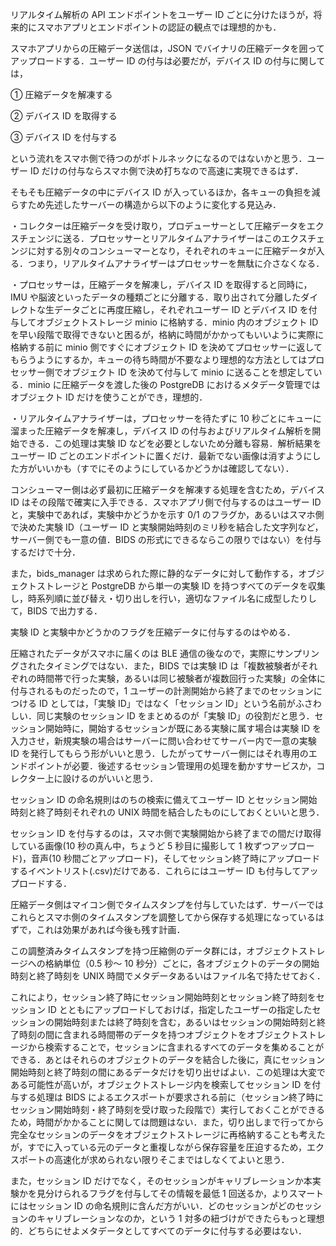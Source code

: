 ﻿リアルタイム解析の API エンドポイントをユーザー ID ごとに分けたほうが，将来的にスマホアプリとエンドポイントの認証の観点では理想的かも．

スマホアプリからの圧縮データ送信は，JSON でバイナリの圧縮データを囲ってアップロードする．ユーザー ID の付与は必要だが，デバイス ID の付与に関しては，

① 圧縮データを解凍する

② デバイス ID を取得する

③ デバイス ID を付与する

という流れをスマホ側で待つのがボトルネックになるのではないかと思う．ユーザー ID だけの付与ならスマホ側で決め打ちなので高速に実現できるはず．

そもそも圧縮データの中にデバイス ID が入っているほか，各キューの負担を減らすため先述したサーバーの構造から以下のように変化する見込み．

・コレクターは圧縮データを受け取り，プロデューサーとして圧縮データをエクスチェンジに送る．プロセッサーとリアルタイムアナライザーはこのエクスチェンジに対する別々のコンシューマーとなり，それぞれのキューに圧縮データが入る．つまり，リアルタイムアナライザーはプロセッサーを無駄に介さなくなる．

・プロセッサーは，圧縮データを解凍し，デバイス ID を取得すると同時に，IMU や脳波といったデータの種類ごとに分離する．取り出されて分離したダイレクトな生データごとに再度圧縮し，それぞれユーザー ID とデバイス ID を付与してオブジェクトストレージ minio に格納する．minio 内のオブジェクト ID を早い段階で取得できないと困るが，格納に時間がかかってもいいように実際に格納する前に minio 側ですぐにオブジェクト ID を決めてプロセッサーに返してもらうようにするか，キューの待ち時間が不要なより理想的な方法としてはプロセッサー側でオブジェクト ID を決めて付与して minio に送ることを想定している．minio に圧縮データを渡した後の PostgreDB におけるメタデータ管理ではオブジェクト ID だけを使うことができ，理想的．

・リアルタイムアナライザーは，プロセッサーを待たずに 10 秒ごとにキューに溜まった圧縮データを解凍し，デバイス ID の付与およびリアルタイム解析を開始できる．この処理は実験 ID などを必要としないため分離も容易．解析結果をユーザー ID ごとのエンドポイントに置くだけ．最新でない画像は消すようにした方がいいかも（すでにそのようにしているかどうかは確認してない）．

コンシューマー側は必ず最初に圧縮データを解凍する処理を含むため，デバイス ID はその段階で確実に入手できる．スマホアプリ側で付与するのはユーザー ID と，実験中であれば，実験中かどうかを示す 0/1 のフラグか，あるいはスマホ側で決めた実験 ID（ユーザー ID と実験開始時刻のミリ秒を結合した文字列など，サーバー側でも一意の値．BIDS の形式にできるならこの限りではない）を付与するだけで十分．

また，bids_manager は求められた際に静的なデータに対して動作する，オブジェクトストレージと PostgreDB から単一の実験 ID を持つすべてのデータを収集し，時系列順に並び替え・切り出しを行い，適切なファイル名に成型したりして，BIDS で出力する．

実験 ID と実験中かどうかのフラグを圧縮データに付与するのはやめる．

圧縮されたデータがスマホに届くのは BLE 通信の後なので，実際にサンプリングされたタイミングではない．また，BIDS では実験 ID は「複数被験者がそれぞれの時間帯で行った実験，あるいは同じ被験者が複数回行った実験」の全体に付与されるものだったので，1 ユーザーの計測開始から終了までのセッションにつける ID としては，「実験 ID」ではなく「セッション ID」という名前がふさわしい．同じ実験のセッション ID をまとめるのが「実験 ID」の役割だと思う．セッション開始時に，開始するセッションが既にある実験に属す場合は実験 ID を入力させ，新規実験の場合はサーバーに問い合わせてサーバー内で一意の実験 ID を発行してもらう形がいいと思う．したがってサーバー側にはそれ専用のエンドポイントが必要．後述するセッション管理用の処理を動かすサービスか，コレクター上に設けるのがいいと思う．

セッション ID の命名規則はのちの検索に備えてユーザー ID とセッション開始時刻と終了時刻それぞれの UNIX 時間を結合したものにしておくといいと思う．

セッション ID を付与するのは，スマホ側で実験開始から終了までの間だけ取得している画像(10 秒の真ん中，ちょうど 5 秒目に撮影して 1 枚ずつアップロード)，音声(10 秒間ごとアップロード)，そしてセッション終了時にアップロードするイベントリスト(.csv)だけである．これらにはユーザー ID も付与してアップロードする．

圧縮データ側はマイコン側でタイムスタンプを付与していたはず．サーバーではこれらとスマホ側のタイムスタンプを調整してから保存する処理になっているはずで，これは効果があれば今後も残す計画．

この調整済みタイムスタンプを持つ圧縮側のデータ群には，オブジェクトストレージへの格納単位（0.5 秒～ 10 秒分）ごとに，各オブジェクトのデータの開始時刻と終了時刻を UNIX 時間でメタデータあるいはファイル名で持たせておく．

これにより，セッション終了時にセッション開始時刻とセッション終了時刻をセッション ID とともにアップロードしておけば，指定したユーザーの指定したセッションの開始時刻または終了時刻を含む，あるいはセッションの開始時刻と終了時刻の間に含まれる時間帯のデータを持つオブジェクトをオブジェクトストレージから検索することで，セッションに含まれるすべてのデータを集めることができる．あとはそれらのオブジェクトのデータを結合した後に，真にセッション開始時刻と終了時刻の間にあるデータだけを切り出せばよい．この処理は大変である可能性が高いが，オブジェクトストレージ内を検索してセッション ID を付与する処理は BIDS によるエクスポートが要求される前に（セッション終了時にセッション開始時刻・終了時刻を受け取った段階で）実行しておくことができるため，時間がかかることに関しては問題はない．また，切り出しまで行ってから完全なセッションのデータをオブジェクトストレージに再格納することも考えたが，すでに入っている元のデータと重複しながら保存容量を圧迫するため，エクスポートの高速化が求められない限りそこまではしなくてよいと思う．

また，セッション ID だけでなく，そのセッションがキャリブレーションか本実験かを見分けられるフラグを付与してその情報を最低 1 回送るか，よりスマートにはセッション ID の命名規則に含んだ方がいい．どのセッションがどのセッションのキャリブレーションなのか，という 1 対多の紐づけができたらもっと理想的．どちらにせよメタデータとしてすべてのデータに付与する必要はない．
